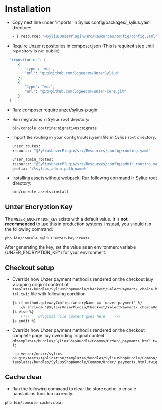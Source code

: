 # Installation

- Copy next line under 'imports' in Sylius config/packages/_sylius.yaml directory:
    ```bash 
  - { resource: "@SyliusUnzerPlugin/src/Resources/config/config.yaml" }
    ```

- Require Unzer repositories in composer.json (This is required step until repository is not public):
```bash
  "repositories": [
      {
         "type": "vcs",
         "url": "git@github.com:logeecom/UnzerSylius"
      },
      {
         "type": "vcs",
         "url": "git@github.com:logeecom/unzer-core.git"
      }
  ]
   ```
- Run: 
      composer require unzer/sylius-plugin

- Run migrations in Sylius root directory:
    ```bash
  bin/console doctrine:migrations:migrate
    ```

- Import the routing in your config/routes.yaml file in Sylius root directory:
    ```bash
  unzer_routes:
    resource: "@SyliusUnzerPlugin/src/Resources/config/routing.yaml"
    
  unzer_admin_routes:
    resource: "@SyliusUnzerPlugin/src/Resources/config/admin_routing.yaml"
    prefix: '/%sylius_admin.path_name%'
    ```

- Installing assets without webpack: Run following command in Sylius root directory:
    ```bash 
    bin/console assets:install
    ```
## Unzer Encryption Key

The `UNZER_ENCRYPTION_KEY` exists with a default value. It is **not recommended** to use this in production systems. Instead, you should run the following command:

```bash
php bin/console sylius:unzer-key:create
```
After generating the key, set the value as an environment variable (UNZER_ENCRYPTION_KEY) for your environment.

## Checkout setup
- Override how Unzer payment method is rendered on the checkout buy wrapping original content of `templates/bundles/SyliusShopBundle/Checkout/SelectPayment/_choice.html.twig` file with following condition
    ```html 
    {% if method.gatewayConfig.factoryName == 'unzer_payment' %}                                                                
        {% include '@SyliusUnzerPlugin/Checkout/SelectPayment/_choiceUnzer.html.twig'%}
    {% else %}
        <!--    Original file content goes here    -->
    {% endif %}
    ```
- Override how Unzer payment method is rendered on the checkout complete page  buy overriding original content of`templates/bundles/SyliusShopBundle/Common/Order/_payments.html.twig`
    ```shell 
     cp vendor/unzer/sylius-plugin/tests/Application/templates/bundles/SyliusShopBundle/Common/Order/_payments.html.twig templates/bundles/SyliusShopBundle/Common/Order/_payments.html.twig
    ```  

## Cache clear

- Run the following command to clear the store cache to ensure translations function correctly:

```bash
php bin/console cache:clear
```
